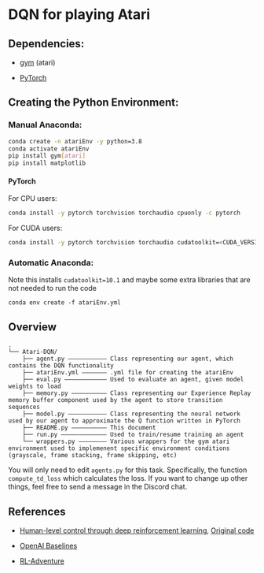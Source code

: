 # DQN for playing Atari

## Dependencies:
* [gym](https://github.com/openai/gym) (atari)

* [PyTorch](https://github.com/pytorch/pytorch)

## Creating the Python Environment:

### Manual Anaconda:
```bash
conda create -n atariEnv -y python=3.8
conda activate atariEnv
pip install gym[atari]
pip install matplotlib
```

#### PyTorch
For CPU users:
```bash
conda install -y pytorch torchvision torchaudio cpuonly -c pytorch
```

For CUDA users:
```bash
conda install -y pytorch torchvision torchaudio cudatoolkit=<CUDA_VERSION> -c pytorch
```

### Automatic Anaconda:
Note this installs `cudatoolkit=10.1` and maybe some extra libraries that are not needed to run the code
```
conda env create -f atariEnv.yml
```

## Overview
```
.
└── Atari-DQN/
    ├── agent.py ——————————— Class representing our agent, which contains the DQN functionality
    ├── atariEnv.yml ——————— .yml file for creating the atariEnv
    ├── eval.py ———————————— Used to evaluate an agent, given model weights to load
    ├── memory.py —————————— Class representing our Experience Replay memory buffer component used by the agent to store transition sequences
    ├── model.py ——————————— Class representing the neural network used by our agent to approximate the Q function written in PyTorch
    ├── README.py —————————— This document
    ├── run.py ————————————— Used to train/resume training an agent
    └── wrappers.py ———————— Various wrappers for the gym atari environment used to implemenent specific environment conditions (grayscale, frame stacking, frame skipping, etc)
```

You will only need to edit `agents.py` for this task. Specifically, the function
`compute_td_loss` which calculates the loss. If you want to change up other
things, feel free to send a message in the Discord chat.

## References
* [Human-level control through deep reinforcement learning](https://www.nature.com/articles/nature14236), [Original code](https://github.com/kuz/DeepMind-Atari-Deep-Q-Learner)

* [OpenAI Baselines](https://github.com/openai/baselines)

* [RL-Adventure](https://github.com/higgsfield/RL-Adventure)
